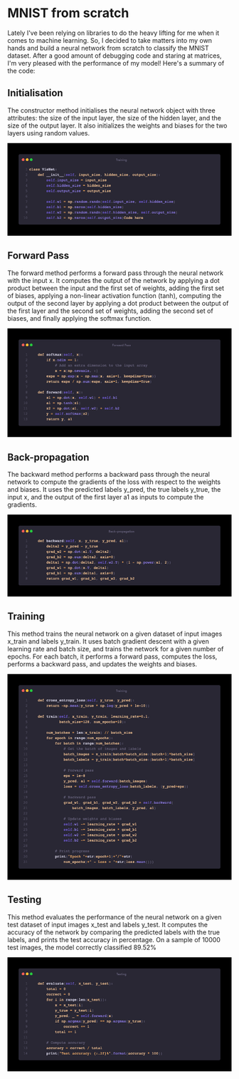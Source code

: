 # MNIST from scratch

Lately I've been relying on libraries to do the heavy lifting for me when it comes to machine learning. So, I decided to take matters into my own hands and build a neural network from scratch to classify the MNIST dataset. After a good amount of debugging code and staring at matrices, I'm very pleased with the performance of my model! Here's a summary of the code:

## Initialisation

The constructor method initialises the neural network object with three attributes: the size of the input layer, the size of the hidden layer, and the size of the output layer. It also initializes the weights and biases for the two layers using random values.

![image info](./assets/class_initialisation.jpeg)

## Forward Pass

The forward method performs a forward pass through the neural network with the input x. It computes the output of the network by applying a dot product between the input and the first set of weights, adding the first set of biases, applying a non-linear activation function (tanh), computing the output of the second layer by applying a dot product between the output of the first layer and the second set of weights, adding the second set of biases, and finally applying the softmax function.

![image info](./assets/forward_pass.jpeg)

## Back-propagation

The backward method performs a backward pass through the neural network to compute the gradients of the loss with respect to the weights and biases. It uses the predicted labels y_pred, the true labels y_true, the input x, and the output of the first layer a1 as inputs to compute the gradients.

![image info](./assets/back-propagation.jpeg)

## Training

This method trains the neural network on a given dataset of input images x_train and labels y_train. It uses batch gradient descent with a given learning rate and batch size, and trains the network for a given number of epochs. For each batch, it performs a forward pass, computes the loss, performs a backward pass, and updates the weights and biases.

![image info](./assets/training.jpeg)

## Testing

This method evaluates the performance of the neural network on a given test dataset of input images x_test and labels y_test. It computes the accuracy of the network by comparing the predicted labels with the true labels, and prints the test accuracy in percentage. On a sample of 10000 test images, the model correctly classified 89.52%

![image info](./assets/testing.jpeg)

